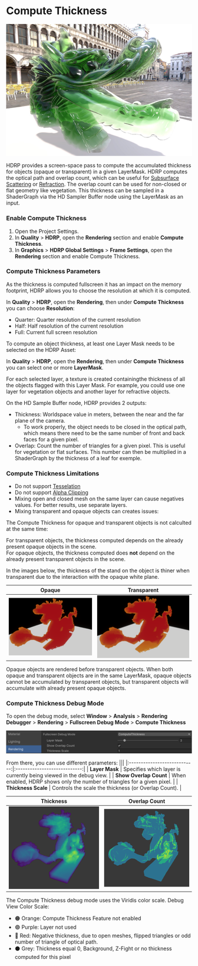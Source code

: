 # Compute Thickness

![](Images/ComputeThickness_Ground.png)

HDRP provides a screen-space pass to compute the accumulated thickness for objects (opaque or transparent) in a given LayerMask. HDRP computes the optical path and overlap count, which can be useful for [Subsurface Scattering](Subsurface-Scattering.md) or [Refraction](Override-Screen-Space-Refraction.md). The overlap count can be used for non-closed or flat geometry like vegetation. This thickness can be sampled in a ShaderGraph via the HD Sampler Buffer node using the LayerMask as an input.

### Enable Compute Thickness

1. Open the Project Settings.
2. In **Quality** > **HDRP**, open the **Rendering** section and enable **Compute Thickness**.
3. In **Graphics** > **HDRP Global Settings** > **Frame Settings**, open the **Rendering** section and enable Compute Thickness.

### Compute Thickness Parameters

As the thickness is computed fullscreen it has an impact on the memory footprint, HDRP allows you to choose the resolution at which it is computed.

In **Quality** > **HDRP**, open the **Rendering**, then under **Compute Thickness** you can choose **Resolution**:

* Quarter: Quarter resolution of the current resolution
* Half: Half resolution of the current resolution
* Full: Current full screen resolution

To compute an object thickness, at least one Layer Mask needs to be selected on the HDRP Asset:

In **Quality** > **HDRP**, open the **Rendering**, then under **Compute Thickness** you can select one or more **LayerMask**.

For each selected layer, a texture is created containingthe thickness of all the objects flagged with this Layer Mask.
For example, you could use one layer for vegetation objects and another layer for refractive objects.

On the HD Sample Buffer node, HDRP provides 2 outputs:
* Thickness: Worldspace value in meters, between the near and the far plane of the camera.
    * To work properly, the object needs to be closed in the optical path, which means there need to be the same number of front and back faces for a given pixel.
* Overlap: Count the number of triangles for a given pixel. This is useful for vegetation or flat surfaces. This number can then be multiplied in a ShaderGraph by the thickness of a leaf for exemple.

### Compute Thickness Limitations

* Do not support [Tesselation](Tessellation.md)
* Do not support [Alpha Clipping](Alpha-Clipping.md)
* Mixing open and closed mesh on the same layer can cause negatives values. For better results, use separate layers. 
* Mixing transparent and opaque objects can creates issues:

The Compute Thickness for opaque and transparent objects is not calculted at the same time: 

For transparent objects, the thickness computed depends on the already present opaque objects in the scene.<br/>
For opaque objects, the thickness computed does **not** depend on the already present transparent objects in the scene.  

In the images below, the thickness of the stand on the object is thiner when transparent due to the interaction with the opaque white plane.

|            Opaque           |          Transparent          |
|:----------------------------:|:----------------------------:|
| ![](Images/ComputeThickness_Stand_Opaque.png) | ![](Images/ComputeThickness_Stand_Transparent.png) |

Opaque objects are rendered before transparent objects. When both opaque and transparent objects are in the same LayerMask, opaque objects cannot be accumulated by transparent objects, but transparent objects will accumulate with already present opaque objects.

### Compute Thickness Debug Mode

To open the debug mode, select **Window** > **Analysis** > **Rendering Debugger** > **Rendering** > **Fullscreen Debug Mode** > **Compute Thickness**

![](Images/ComputeThickness_Debug.png)

From there, you can use different parameters:
|||
|:----------------------------:|:----------------------------:|
| **Layer Mask** | Specifies which layer is currently being viewed in the debug view. |
| **Show Overlap Count** | When enabled, HDRP shows only the number of triangles for a given pixel. |
| **Thickness Scale** | Controls the scale the thickness (or Overlap Count). |

|           Thickness          |         Overlap Count        |
|:----------------------------:|:----------------------------:|
| ![](Images/ComputeThickness_Thickness.png) | ![](Images/ComputeThickness_OverlapCount.png) |

The Compute Thickness debug mode uses the Viridis color scale.
Debug View Color Scale:
* 🟠 Orange: Compute Thickness Feature not enabled
* 🟣 Purple: Layer not used
* 🔴 Red: Negative thickness, due to open meshes, flipped triangles or odd number of triangle of optical path.
* ⚫ Grey: Thickness equal 0, Background, Z-Fight or no thickness computed for this pixel